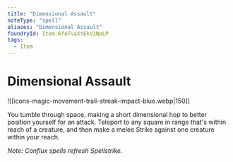 ```yaml
---
title: "Dimensional Assault"
noteType: "spell"
aliases: "Dimensional Assault"
foundryId: Item.6feTvaXtEkV1NpLP
tags:
  - Item
---
```


# Dimensional Assault
![[icons-magic-movement-trail-streak-impact-blue.webp|150]]

You tumble through space, making a short dimensional hop to better position yourself for an attack. Teleport to any square in range that's within reach of a creature, and then make a melee Strike against one creature within your reach.

_Note: Conflux spells refresh Spellstrike._
